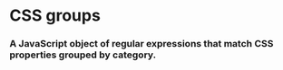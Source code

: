 # CSS groups

### A JavaScript object of regular expressions that match CSS properties grouped by category.
